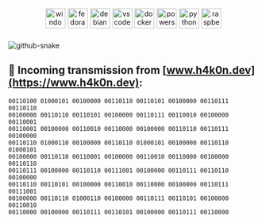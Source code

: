 ###

<div align="center">
  <img src="https://img.shields.io/badge/Windows-0078D6?logo=windows&logoColor=white&style=for-the-badge" height="40" alt="windows8 logo"/><img width="1"/>
  <img src="https://img.shields.io/badge/Fedora-51A2DA?logo=fedora&logoColor=black&style=for-the-badge" height="40" alt="fedora logo"/><img width="1"/>
  <img src="https://img.shields.io/badge/Debian-A81D33?logo=debian&logoColor=white&style=for-the-badge" height="40" alt="debian logo"/><img width="1"/>
  <img src="https://img.shields.io/badge/Visual Studio Code-007ACC?logo=visualstudiocode&logoColor=white&style=for-the-badge" height="40" alt="vscode logo"/><img width="1"/>
  <img src="https://img.shields.io/badge/Docker-2496ED?logo=docker&logoColor=white&style=for-the-badge" height="40" alt="docker logo"/><img width="1"/>
  <img src="https://img.shields.io/badge/PowerShell-5391FE?logo=powershell&logoColor=black&style=for-the-badge" height="40" alt="powershell logo"/><img width="1"/>
  <img src="https://img.shields.io/badge/Python-3776AB?logo=python&logoColor=white&style=for-the-badge" height="40" alt="python logo"/><img width="1"/>
  <img src="https://img.shields.io/badge/Raspberry Pi-A22846?logo=raspberrypi&logoColor=white&style=for-the-badge" height="40" alt="raspberrypi logo"/>
</div>

###

<picture>
  <source media="(prefers-color-scheme: dark)" srcset="github-snake-dark.svg" />
  <source media="(prefers-color-scheme: light)" srcset="github-snake.svg" />
  <img alt="github-snake" src="github-snake.svg" />
</picture>

## 📡 Incoming transmission from [www.h4k0n.dev](https://www.h4k0n.dev):

```
00110100 01000101 00100000 00110110 00110101 00100000 00110111 00110110
00100000 00110110 00110101 00100000 00110111 00110010 00100000 00110001
00110001 00100000 00110010 00110000 00100000 00110110 00110111 00100000
00110110 01000110 00100000 00110110 01000101 00100000 00110110 01000101
00100000 00110110 00110001 00100000 00110010 00110000 00100000 00110110
00110111 00100000 00110110 00111001 00100000 00110111 00110110 00100000
00110110 00110101 00100000 00110010 00110000 00100000 00110111 00111001
00100000 00110110 01000110 00100000 00110111 00110101 00100000 00110010
00110000 00100000 00110111 00110101 00100000 00110111 00110000
```

<!-- # -->
<!-- <div align="center"><h4>Visitor statistics</h4><img src="https://moe-counter.glitch.me/get/@:H4K0N42"/></div> -->
